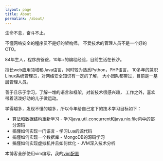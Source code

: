 ```yaml
---
layout: page
title: About
permalink: /about/
---
```

生命不息，奋斗不止。

不懂网络安全的程序员不是好的架构师。
不爱技术的管理人员不是一个好的CTO。

84年生人，程序员爸爸，10年+的编程经验，目前生活在长沙。

擅长web应用领域和Java语言，同时较为熟悉Python，PHP语言，
10多年的兼职Linux系统管理员，对网络安全知识有一定的了解，
大小团队都带过，目前是一基层管理人员。

善于且乐于学习，了解一堆的语言和框架，对新技术很感兴趣，
工作之外，喜欢带着活泼好动的儿子做运动。

学得越多，发现不懂的越多，所以今年给自己定下的技术学习目标如下：

* 算法和数据结构重新学习 - 学习java.util.concurrent和java.nio.file包中的部分源码
* 搞懂如何实现一门语言 - 学习Lua的源代码
* 搞懂如何实现一个数据库 - MongoDB的源码学习
* 搞懂如何实现虚拟机并且如何优化 - JVM深入技术分析

本博客全部使用vim编写，我的[vim配置](http://github.com/vulcan/vimrc)
